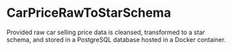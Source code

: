 # CarPriceRawToStarSchema
Provided raw car selling price data is cleansed, transformed to a star schema, and stored in a PostgreSQL 
database hosted in a Docker container.